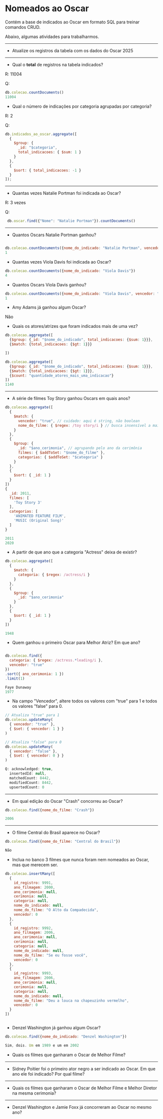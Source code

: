 # Nomeados ao Oscar

Contém a base de indicados ao Oscar em formato SQL para treinar comandos CRUD. 

Abaixo, algumas atividades para trabalharmos.

--- 

* Atualize os registros da tabela com os dados do Oscar 2025

---

* Qual o **total** de registros na tabela indicados?

R: 11004

Q:
```js
db.colecao.countDocuments()
11004

```

* Qual o número de indicações por categoria agrupadas por categoria?

R: 2

Q:
```js
db.indicados_ao_oscar.aggregate([
  {
    $group: {
      _id: "$categoria",  
      total_indicacoes: { $sum: 1 }  
    }
  },
  {
    $sort: { total_indicacoes: -1 } 
  }
]);
```

---

* Quantas vezes Natalie Portman foi indicada ao Oscar?

R: 3 vezes

Q:
```js
 db.oscar.find({"Nome": "Natalie Portman"}).countDocuments()
```

---

* Quantos Oscars Natalie Portman ganhou?

```js

db.colecao.countDocuments({nome_do_indicado: "Natalie Portman", vencedor: "true"})
1

```

* Quantas vezes Viola Davis foi indicada ao Oscar?

```js
db.colecao.countDocuments({nome_do_indicado: "Viola Davis"})
4
```

* Quantos Oscars Viola Davis ganhou?

```js
db.colecao.countDocuments({nome_do_indicado: "Viola Davis", vencedor: "true"})
1
```

* Amy Adams já ganhou algum Oscar?

Não

* Quais os atores/atrizes que foram indicados mais de uma vez?

```js
db.colecao.aggregate([
  {$group: {_id: "$nome_do_indicado", total_indicacoes: {$sum: 1}}},
  {$match: {total_indicacoes: {$gt: 1}}}

])

db.colecao.aggregate([
  {$group: {_id: "$nome_do_indicado", total_indicacoes: {$sum: 1}}},
  {$match: {total_indicacoes: {$gt: 1}}},
  {$count: "quantidade_atores_mais_uma_indicacao"}
])
1140

```
---

* A série de filmes Toy Story ganhou Oscars em quais anos?

```js
db.colecao.aggregate([
  {
    $match: {
      vencedor: "true", // cuidado: aqui é string, não boolean
      nome_do_filme: { $regex: /toy story/i } // busca insensível a maiúsculas/minúsculas
    }
  },
  {
    $group: {
      _id: "$ano_cerimonia", // agrupando pelo ano da cerimônia
      filmes: { $addToSet: "$nome_do_filme" },
      categorias: { $addToSet: "$categoria" }
    }
  },
  {
    $sort: { _id: 1 }
  }
])
{
  _id: 2011,
  filmes: [
    'Toy Story 3'
  ],
  categorias: [
    'ANIMATED FEATURE FILM',
    'MUSIC (Original Song)'
  ]
}

2011
2020

```

* A partir de que ano que a categoria "Actress" deixa de existir? 

```js
db.colecao.aggregate([
  {
    $match: {
      categoria: { $regex: /actress/i }
    }
  },
  {
    $group: {
      _id: "$ano_cerimonia"
    }
  },
  {
    $sort: { _id: 1 }
  }
])

1948
```
* Quem ganhou o primeiro Oscar para Melhor Atriz? Em que ano?

```js

db.colecao.find({
  categoria: { $regex: /actress.*leading/i },
  vencedor: "true"
})
.sort({ ano_cerimonia: 1 })
.limit(1)

Faye Dunaway
1977

```

* Na campo "Vencedor", altere todos os valores com "true" para 1 e todos os valores "false" para 0.

```js
// Atualiza "true" para 1
db.colecao.updateMany(
  { vencedor: "true" },
  { $set: { vencedor: 1 } }
)

// Atualiza "false" para 0
db.colecao.updateMany(
  { vencedor: "false" },
  { $set: { vencedor: 0 } }
)

Q: acknowledged: true,
  insertedId: null,
  matchedCount: 8442,
  modifiedCount: 8442,
  upsertedCount: 0

```

---

* Em qual edição do Oscar "Crash" concorreu ao Oscar?

```js
db.colecao.find({nome_do_filme: "Crash"})

2006

```

---

* O filme Central do Brasil aparece no Oscar?

```js
db.colecao.find({nome_do_filme: "Central do Brasil"})

Não
```

* Inclua no banco 3 filmes que nunca foram nem nomeados ao Oscar, mas que merecem ser. 

```js
db.colecao.insertMany([
  {
    id_registro: 9991,
    ano_filmagem: 2000,
    ano_cerimonia: null,
    cerimonia: null,
    categoria: null,
    nome_do_indicado: null,
    nome_do_filme: "O Alto da Compadecida",
    vencedor: 0
  },
  {
    id_registro: 9992,
    ano_filmagem: 2006,
    ano_cerimonia: null,
    cerimonia: null,
    categoria: null,
    nome_do_indicado: null,
    nome_do_filme: "Se eu fosse você",
    vencedor: 0
  },
  {
    id_registro: 9993,
    ano_filmagem: 2006,
    ano_cerimonia: null,
    cerimonia: null,
    categoria: null,
    nome_do_indicado: null,
    nome_do_filme: "Deu a louca na chapeuzinho vermelho",
    vencedor: 0
  }
])



```

* Denzel Washington já ganhou algum Oscar?

```js
db.colecao.find({nome_do_indicado: "Denzel Washington"})

Sim, dois. Um em 1989 e um em 2002

```

* Quais os filmes que ganharam o Oscar de Melhor Filme?

---

* Sidney Poitier foi o primeiro ator negro a ser indicado ao Oscar. Em que ano ele foi indicado? Por qual filme?

---

* Quais os filmes que ganharam o Oscar de Melhor Filme e Melhor Diretor na mesma cerimonia?

---

* Denzel Washington e Jamie Foxx já concorreram ao Oscar no mesmo ano?
